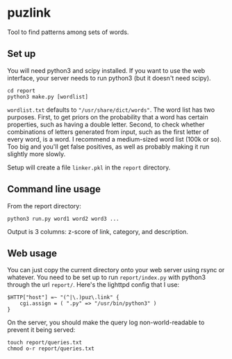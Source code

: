 # puzlink

Tool to find patterns among sets of words.

## Set up

You will need python3 and scipy installed. If you want to use the web interface, your server needs
to run python3 (but it doesn't need scipy).

	cd report
	python3 make.py [wordlist]

`wordlist.txt` defaults to `"/usr/share/dict/words"`. The word list has two purposes. First, to get
priors on the probability that a word has certain properties, such as having a double letter.
Second, to check whether combinations of letters generated from input, such as the first letter of
every word, is a word. I recommend a medium-sized word list (100k or so). Too big and you'll get
false positives, as well as probably making it run slightly more slowly.

Setup will create a file `linker.pkl` in the `report` directory.

## Command line usage

From the report directory:

	python3 run.py word1 word2 word3 ...

Output is 3 columns: z-score of link, category, and description.

## Web usage

You can just copy the current directory onto your web server using rsync or whatever. You need to be
set up to run `report/index.py` with python3 through the url `report/`. Here's the lighttpd config
that I use:

	$HTTP["host"] =~ "(^|\.)puz\.link" {
		cgi.assign = ( ".py" => "/usr/bin/python3" )
	}

On the server, you should make the query log non-world-readable to prevent it being served:
	
	touch report/queries.txt
	chmod o-r report/queries.txt
